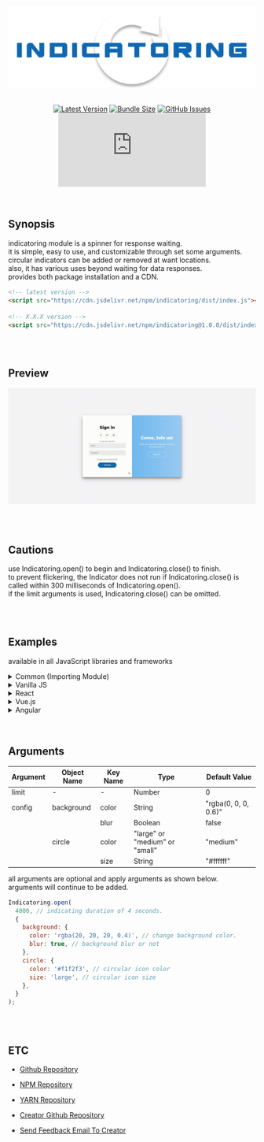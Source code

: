 <div align="center">

<br/>

<img src="logo.png" width="560px" />

<br />
<br />

[![Latest Version](https://img.shields.io/npm/v/notiffy.svg?style=social&label=Latest Version)]() [![Bundle Size](https://img.shields.io/bundlephobia/min/notiffy.svg?style=social&label=Bundle Size)]() [![GitHub Issues](https://img.shields.io/github/issues/devcheeze/notiffy.svg?style=social&label=GitHub Issues)]() [![Supported Node](https://img.shields.io/node/v/notiffy.svg?style=social&label=Supported Node.js)]()

</div>

<br />

## Synopsis

indicatoring module is a spinner for response waiting.
<br />
it is simple, easy to use, and customizable through set some arguments.
<br />
circular indicators can be added or removed at want locations.
<br />
also, it has various uses beyond waiting for data responses.
<br />
provides both package installation and a CDN.
<br />

```html
<!-- latest version -->
<script src="https://cdn.jsdelivr.net/npm/indicatoring/dist/index.js"></script>

<!-- X.X.X version -->
<script src="https://cdn.jsdelivr.net/npm/indicatoring@1.0.0/dist/index.js"></script>
```

<br/>
<br/>

## Preview

![Preivew](preview.gif)

<br/>
<br/>

## Cautions

use Indicatoring.open() to begin and Indicatoring.close() to finish.
<br />
to prevent flickering, the Indicator does not run if Indicatoring.close() is called within 300 milliseconds of Indicatoring.open().
<br />
if the limit arguments is used, Indicatoring.close() can be omitted.

<br />
<br />

## Examples

available in all JavaScript libraries and frameworks

<details>
<summary>
Common (Importing Module)
</summary>

```javascript
import Indicatoring from 'indicatoring';
// or
const Indicatoring = require('indicatoring');
```

</details>

<details>
<summary>
Vanilla JS
</summary>

```html
<!DOCTYPE html>
<html lang="en">
  <head>
    <meta charset="utf-8" />
    <meta name="viewport" content="width=device-width, initial-scale=1.0" />
    <script src="http://132.226.23.243:9900/indicatoring/dist/index.js"></script>
  </head>
  <body>
    <div>
      <button onclick="handleRequest()">Click here</button>
    </div>
  </body>
  <script>
    async function handleRequest() {
      Indicatoring.open(); // run while waiting for a response
      fetch('https://api.github.com/users/devcheeze')
        .then((response) => {
          // process response data...
        })
        .catch((error) => {
          // process response error...
        })
        .finally(() => {
          Indicatoring.close(); // required if no limit arguments.
        });
    }
  </script>
</html>
```

</details>

<details>
<summary>
React
</summary>

```javascript
import React from 'react';
import Indicatoring from 'indicatoring';

class App extends React.Component {
  handleRequest = async () => {
    Indicatoring.open(); // run while waiting for a response
    fetch('https://api.github.com/repos/devcheeze/indicatoring')
      .then((response) => {
        // process response data...
      })
      .catch((error) => {
        // process response error...
      })
      .finally(() => {
        Indicatoring.close(); // required if no limit.
      });
  };

  render() {
    return (
      <div>
        <button onClick={this.handleRequest}>Click here</button>
      </div>
    );
  }
}

export default App;
```

</details>

<details>
<summary>
Vue.js
</summary>

```javascript
<template>
  <div>
    <button @click="handleRequest">Click here</button>
  </div>
</template>

<script>
export default {
  methods: {
    async handleRequest() {
      Indicatoring.open(); // run while waiting for a response
      fetch('https://api.github.com/repos/devcheeze/indicatoring')
        .then((response) => {
          // process response data...
        })
        .catch((error) => {
          // process response error...
        })
        .finally(() => {
          Indicatoring.close(); // required if no limit.
        });
    },
  },
};
</script>

<style></style>
```

</details>

<details>
<summary>
Angular
</summary>

```javascript
import { Component } from '@angular/core';
import Indicatoring from 'indicatoring';

@Component({
  selector: 'app-root',
  template: `
    <div>
      <button (click)="handleRequest()">Click here</button>
    </div>
  `,
})
export class AppComponent {
  handleRequest() {
    Indicatoring.open(); // run while waiting for a response
    fetch('https://api.github.com/repos/devcheeze/indicatoring')
      .then((response) => {
        // process response data...
      })
      .catch((error) => {
        // process response error...
      })
      .finally(() => {
        Indicatoring.close(); // required if no limit.
      });
  }
}
```

</details>

<br />
<br />

## Arguments

| Argument | Object Name | Key Name | Type                           | Default Value        |
| -------- | ----------- | -------- | ------------------------------ | -------------------- |
| limit    | -           | -        | Number                         | 0                    |
| config   | background  | color    | String                         | "rgba(0, 0, 0, 0.6)" |
|          |             | blur     | Boolean                        | false                |
|          | circle      | color    | "large" or "medium" or "small" | "medium"             |
|          |             | size     | String                         | "#ffffff"            |

all arguments are optional and apply arguments as shown below.
<br />
arguments will continue to be added.

```javascript
Indicatoring.open(
  4000, // indicating duration of 4 seconds.
  {
    background: {
      color: 'rgba(20, 20, 20, 0.4)', // change background color.
      blur: true, // background blur or not
    },
    circle: {
      color: '#f1f2f3', // circular icon color
      size: 'large', // circular icon size
    },
  }
);
```

<br/>
<br/>

## ETC

- [Github Repository](https://devcheeze.github.io/indicatoring)
- [NPM Repository](https://www.npmjs.com/package/indicatoring)
- [YARN Repository](https://yarnpkg.com/package?name=indicatoring)

- [Creator Github Repository](https://github.com/devcheeze)
- [Send Feedback Email To Creator](mailto:devcheeze@icloud.com)
